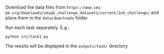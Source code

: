 Download the data files from 
`https://www.cmi-pb.org/downloads/cmipb_challenge_datasets/current/2nd_challenge/`
and place them in the `data/downloads` folder.

Run each task separately. E.g.:
```
python src/task1.py
``` 
The results will be displayed in the `outputs/task/` directory
